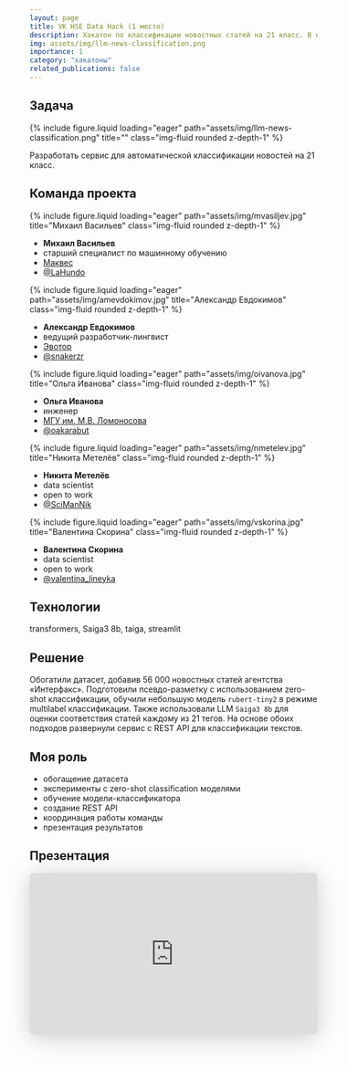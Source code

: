 ```yaml
---
layout: page
title: VK HSE Data Hack (1 место)
description: Хакатон по классификации новостных статей на 21 класс. В нашем решении комбинируются результаты работы небольшого классификатора на базе трансформерной архитектуры и предсказания LLM
img: assets/img/llm-news-classification.png
importance: 1
category: "хакатоны"
related_publications: false
---
```


## Задача

<div class="row">
    <div class="col-sm mt-3 mt-md-0">
        {% include figure.liquid loading="eager" path="assets/img/llm-news-classification.png" title="" class="img-fluid rounded z-depth-1" %}
    </div>
</div>

Разработать сервис для автоматической классификации новостей на 21 класс.

## Команда проекта

<div class="row">
    <div class="col-sm mt-4 mt-md-0">
        {% include figure.liquid loading="eager" path="assets/img/mvasiljev.jpg" title="Михаил Васильев" class="img-fluid rounded z-depth-1" %}
        <div class="caption">
            <ul>
                <li><b>Михаил Васильев</b></li>
              <li>старший специалист по машинному обучению</li>
              <li><a href="https://makves.ru/">Маквес</a></li>
              <li><a href="https://t.me/LaHundo">@LaHundo</a></li>
            </ul>
        </div>
    </div>
    <div class="col-sm mt-4 mt-md-0">
        {% include figure.liquid loading="eager" path="assets/img/amevdokimov.jpg" title="Александр Евдокимов" class="img-fluid rounded z-depth-1" %}
        <div class="caption">
            <ul>
            <li><b>Александр Евдокимов</b></li>
              <li>ведущий разработчик-лингвист</li>
              <li><a href="https://evotor.ru/">Эвотор</a></li>
              <li><a href="https://t.me/snakerzr">@snakerzr</a></li>
            </ul>
        </div>
    </div>
    <div class="col-sm mt-4 mt-md-0">
        {% include figure.liquid loading="eager" path="assets/img/oivanova.jpg" title="Ольга Иванова" class="img-fluid rounded z-depth-1" %}
        <div class="caption">
            <ul>
            <li><b>Ольга Иванова</b></li>
              <li>инженер</li>
              <li><a href="https://msu.ru/">МГУ им. М.В. Ломоносова</a></li>
              <li><a href="https://t.me/oakarabut">@oakarabut</a></li>
            </ul>
        </div>
    </div>
    <div class="col-sm mt-4 mt-md-0">
        {% include figure.liquid loading="eager" path="assets/img/nmetelev.jpg" title="Никита Метелёв" class="img-fluid rounded z-depth-1" %}
        <div class="caption">
            <ul>
                <li><b>Никита Метелёв</b></li>
              <li>data scientist</li>
              <li>open to work</li>
              <li><a href="https://t.me/SciManNik">@SciManNik</a></li>
            </ul>
        </div>
    </div>
    <div class="col-sm mt-4 mt-md-0">
        {% include figure.liquid loading="eager" path="assets/img/vskorina.jpg" title="Валентина Скорина" class="img-fluid rounded z-depth-1" %}
        <div class="caption">
            <ul>
                <li><b>Валентина Скорина</b></li>
              <li>data scientist</li>
              <li>open to work</li>
              <li><a href="https://t.me/valentina_lineyka">@valentina_lineyka</a></li>
            </ul>
        </div>
    </div>
</div>

## Технологии

transformers, Saiga3 8b, taiga, streamlit

## Решение

Обогатили датасет, добавив 56 000 новостных статей агентства «Интерфакс». Подготовили псевдо-разметку с использованием zero-shot классификации, обучили небольшую модель `rubert-tiny2` в режиме multilabel классификации. Также использовали LLM `Saiga3 8b` для оценки соответствия статей каждому из 21 тегов. На основе обоих подходов развернули сервис с REST API для классификации текстов.

## Моя роль

- обогащение датасета
- эксперименты с zero-shot classification моделями
- обучение модели-классификатора
- создание REST API
- координация работы команды
- презентация результатов

## Презентация

<iframe class="speakerdeck-iframe" style="border: 0px; background: rgba(0, 0, 0, 0.1) padding-box; margin: 0px; padding: 0px; border-radius: 6px; box-shadow: rgba(0, 0, 0, 0.2) 0px 5px 40px; width: 100%; height: auto; aspect-ratio: 560 / 315;" frameborder="0" src="https://speakerdeck.com/player/032874b4af3c4e6387fb503e1f29781d" title="Классификация новостных текстов с присвоением тегов" allowfullscreen="true" data-ratio="1.7777777777777777"></iframe>
